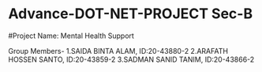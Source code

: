 # Advance-DOT-NET-PROJECT Sec-B

#Project Name: Mental Health Support

Group Members-
1.SAIDA BINTA ALAM, ID:20-43880-2
2.ARAFATH HOSSEN SANTO, ID:20-43859-2
3.SADMAN SANID TANIM, ID:20-43866-2
